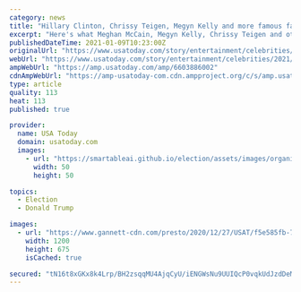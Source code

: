 ```yaml
---
category: news
title: "Hillary Clinton, Chrissy Teigen, Megyn Kelly and more famous faces react to Trump's Twitter ban"
excerpt: "Here's what Meghan McCain, Megyn Kelly, Chrissy Teigen and other celebrities are saying about Trump's permanent suspension from Twitter."
publishedDateTime: 2021-01-09T10:23:00Z
originalUrl: "https://www.usatoday.com/story/entertainment/celebrities/2021/01/08/twitter-bans-trump-chrissy-teigen-whoopi-goldberg-and-more-react/6603886002/"
webUrl: "https://www.usatoday.com/story/entertainment/celebrities/2021/01/08/twitter-bans-trump-chrissy-teigen-whoopi-goldberg-and-more-react/6603886002/"
ampWebUrl: "https://amp.usatoday.com/amp/6603886002"
cdnAmpWebUrl: "https://amp-usatoday-com.cdn.ampproject.org/c/s/amp.usatoday.com/amp/6603886002"
type: article
quality: 113
heat: 113
published: true

provider:
  name: USA Today
  domain: usatoday.com
  images:
    - url: "https://smartableai.github.io/election/assets/images/organizations/usatoday.com-50x50.jpg"
      width: 50
      height: 50

topics:
  - Election
  - Donald Trump

images:
  - url: "https://www.gannett-cdn.com/presto/2020/12/27/USAT/f5e585fb-71ca-4949-bb65-85ceecf55c4e-AP_Virus_Outbreak_Trump_Congress.jpg?auto=webp&crop=2101,1182,x0,y107&format=pjpg&width=1200"
    width: 1200
    height: 675
    isCached: true

secured: "tN16t8xGKx8k4Lrp/BH2zsqqMU4AjqCyU/iENGWsNu9UUIQcP0vqkUdJzdDeMn2PjU/GHqI2ICh3DCKbZm6REF4Bfvz4DyCpTpiTNC3O/hegax1CAibjnmuR44mfU1dKvIzJC4dJmuqY/8cQqhFUMQNygSuk51PbFcef02Yg4r0gsvVAS7p+n8h2FaG6M3czJP+QmD7iJ4zL/C8JDVabv4jdRnt8vX8uK+KAY1FozFBCsq/Rgj+6WsyuCHxnn7Jt0PHY1v0aGc+RHVum2lPAMM+leNYFltCQe2oCJ1u13E7SAj+hWx8S7UhtIRnH8wSA+0JmQfvxqW6U6o1LbWQvd8xvb4sBnRy1wwMOFPaD/nw=;S5KBFSgHCBhu4PP9ZYbITQ=="
---
```



